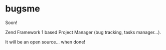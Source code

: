 bugsme
======

Soon!

Zend Framework 1 based Project Manager (bug tracking, tasks manager...).

It will be an open source... when done!